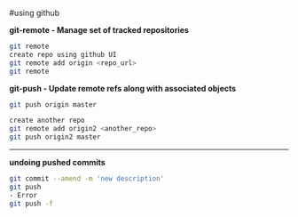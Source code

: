 #using github

**git-remote - Manage set of tracked repositories**
```bash
git remote
create repo using github UI
git remote add origin <repo_url>
git remote
```

**git-push - Update remote refs along with associated objects**
```bash
git push origin master
```

```bash
create another repo
git remote add origin2 <another_repo>
git push origin2 master
```

----
**undoing pushed commits**
```bash
git commit --amend -m 'new description'
git push
- Error
git push -f
```
